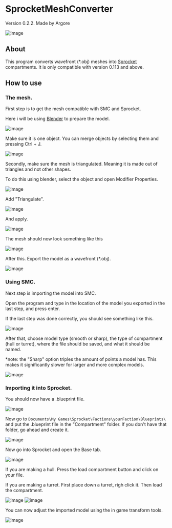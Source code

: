 # SprocketMeshConverter
Version 0.2.2. Made by Argore

![image](https://user-images.githubusercontent.com/45431685/148399805-2b594068-9b18-4a44-955d-ec228bb59331.png)


## About
This program converts wavefront (\*.obj) meshes into [Sprocket](https://store.steampowered.com/app/1674170/Sprocket/) compartments. It is only compatible with version 0.113 and above.



## How to use
### The mesh.
First step is to get the mesh compatible with SMC and Sprocket.

Here i will be using [Blender](https://www.blender.org/) to prepare the model.

![image](https://user-images.githubusercontent.com/45431685/148389794-619e26f6-564d-4dd8-9222-e33ba31578a0.png)


Make sure it is one object. You can merge objects by selecting them and pressing Ctrl + J.

![image](https://user-images.githubusercontent.com/45431685/148390903-1b2d5a40-3105-4f13-9f92-e93a05ec2c65.png)


Secondly, make sure the mesh is triangulated. Meaning it is made out of triangles and not other shapes.

To do this using blender, select the object and open Modifier Properties.

![image](https://user-images.githubusercontent.com/45431685/148391323-cf32cf7c-4bdd-48d2-aa0f-38b826851169.png)


Add "Triangulate".

![image](https://user-images.githubusercontent.com/45431685/148391368-b017ef62-d8fa-454e-a074-f59748a45879.png)


And apply.

![image](https://user-images.githubusercontent.com/45431685/148391483-a15ed1c5-2e75-4887-9228-e901eb038baf.png)


The mesh should now look something like this

![image](https://user-images.githubusercontent.com/45431685/148391556-87c34171-8670-4d07-8b31-919602a721f4.png)


After this. Export the model as a wavefront (\*.obj).

![image](https://user-images.githubusercontent.com/45431685/148391831-b75d4a88-5161-4318-aef8-7741455668d9.png)


### Using SMC.

Next step is importing the model into SMC.

Open the program and type in the location of the model you exported in the last step, and press enter.

If the last step was done correctly, you should see something like this.

![image](https://user-images.githubusercontent.com/45431685/148393142-8cd2b615-561a-461c-ae4d-4d111f40cafa.png)

After that, choose model type (smooth or sharp), the type of compartment (hull or turret), where the file should be saved, and what it should be named.

\*note: the "Sharp" option triples the amount of points a model has. This makes it significantly slower for larger and more complex models.

![image](https://user-images.githubusercontent.com/45431685/148456781-612c8ed0-42fd-4bbd-9f71-cc67fb4a3e68.png)


### Importing it into Sprocket.

You should now have a .blueprint file.

![image](https://user-images.githubusercontent.com/45431685/148626093-641d3e23-0d4d-435c-a6d9-b01bf80eae90.png)


Now go to `Documents\My Games\Sprocket\Factions\yourFaction\Blueprints\` and put the .blueprint file in the "Compartment" folder. If you don't have that folder, go ahead and create it.

![image](https://user-images.githubusercontent.com/45431685/148625860-e9a3bc42-712b-45a1-af57-950e71a54d12.png)

Now go into Sprocket and open the Base tab.

![image](https://user-images.githubusercontent.com/45431685/148625932-845dc647-1283-475d-b08a-6ebc8c2831d7.png)

If you are making a hull. Press the load compartment button and click on your file.

If you are making a turret. First place down a turret, righ click it. Then load the compartment.

![image](https://user-images.githubusercontent.com/45431685/148626024-4616ed91-448b-458f-9923-c3e736e4cf2f.png)
![image](https://user-images.githubusercontent.com/45431685/148626034-b439eaf9-9e86-4097-92f3-4eb6a2faa4b4.png)

You can now adjust the imported model using the in game transform tools.

![image](https://user-images.githubusercontent.com/45431685/148457152-7d68a133-672f-409b-8afb-bffae7412250.png)

